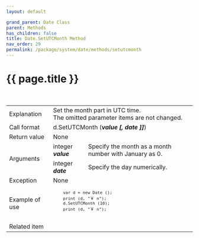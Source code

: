 ```yaml
---
layout: default

grand_parent: Date Class
parent: Methods
has_children: false
title: Date.SetUTCMonth Method
nav_order: 29
permalink: /package/system/date/methods/setutcmonth
---
```

# {{ page.title }}


<table>
  <tr>
    <td>Explanation</td>
    <td colspan="2">Set the month part in UTC time.<br>The omitted parameter items are not changed.</td>
  </tr>
 　<tr>
    <td>Call format</td>
    <td colspan="2">d.SetUTCMonth (<b><i>value [, date ]]</i></b>)</td>
  </tr>
  <tr>
    <td>Return value</td>
    <td colspan="2">None</td>
  </tr>  
  <tr>
    <td rowspan="2">Arguments</td>
    <td>integer  <b><i>value</i></b></td>
    <td>Specify the month as a month number with January as 0.</td>
  </tr>
  <tr>
    <td>integer  <b><i>date</i></b></td>
    <td>Specify the day numerically.</td>
  </tr>
  <tr>
    <td>Exception</td>
    <td colspan="2">None</td>
  </tr>
  <tr>
    <td>Example of use</td>
    <td colspan="2"><code><pre>
    var d = new Date ();
    print (d, "￥ n");
    d.SetUTCMonth (10);
    print (d, "￥ n");
    </pre></code></td>
  </tr>
  <tr>
    <td>Related item</td>
    <td colspan="2"></td>
  </tr>
</table>